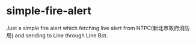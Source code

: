 # simple-fire-alert
Just a simple fire alert which fetching live alert from NTPC(新北市政府消防局)
 and sending to Line through Line Bot. 
